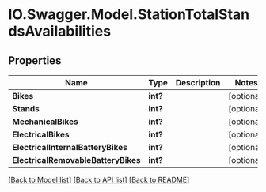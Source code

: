 # IO.Swagger.Model.StationTotalStandsAvailabilities
## Properties

Name | Type | Description | Notes
------------ | ------------- | ------------- | -------------
**Bikes** | **int?** |  | [optional] 
**Stands** | **int?** |  | [optional] 
**MechanicalBikes** | **int?** |  | [optional] 
**ElectricalBikes** | **int?** |  | [optional] 
**ElectricalInternalBatteryBikes** | **int?** |  | [optional] 
**ElectricalRemovableBatteryBikes** | **int?** |  | [optional] 

[[Back to Model list]](../README.md#documentation-for-models) [[Back to API list]](../README.md#documentation-for-api-endpoints) [[Back to README]](../README.md)

